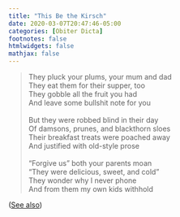 ```yaml
---
title: "This Be the Kirsch"
date: 2020-03-07T20:47:46-05:00
categories: [Obiter Dicta]
footnotes: false
htmlwidgets: false
mathjax: false
---
```



<blockquote>
They pluck your plums, your mum and dad<br />
They eat them for their supper, too<br />
They gobble all the fruit you had<br />
And leave some bullshit note for you<br />
<br />
But they were robbed blind in their day<br />
Of damsons, prunes, and blackthorn sloes<br />
Their breakfast treats were poached away<br />
And justified with old-style prose<br />
<br />
“Forgive us” both your parents moan<br />
“They were delicious, sweet, and cold”<br />
They wonder why I never phone<br />
And from them my own kids withhold<br />
</blockquote>


([See also](https://kieranhealy.org/blog/archives/2014/07/19/this-is-just-to-say-he-wishes/))
